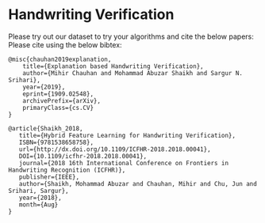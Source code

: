 # Handwriting Verification

Please try out our dataset to try your algorithms and cite the below papers:
Please cite using the below bibtex:


    @misc{chauhan2019explanation,
        title={Explanation based Handwriting Verification},
        author={Mihir Chauhan and Mohammad Abuzar Shaikh and Sargur N. Srihari},
        year={2019},
        eprint={1909.02548},
        archivePrefix={arXiv},
        primaryClass={cs.CV}
    }

    @article{Shaikh_2018,
       title={Hybrid Feature Learning for Handwriting Verification},
       ISBN={9781538658758},
       url={http://dx.doi.org/10.1109/ICFHR-2018.2018.00041},
       DOI={10.1109/icfhr-2018.2018.00041},
       journal={2018 16th International Conference on Frontiers in Handwriting Recognition (ICFHR)},
       publisher={IEEE},
       author={Shaikh, Mohammad Abuzar and Chauhan, Mihir and Chu, Jun and Srihari, Sargur},
       year={2018},
       month={Aug}
    }
    
    

